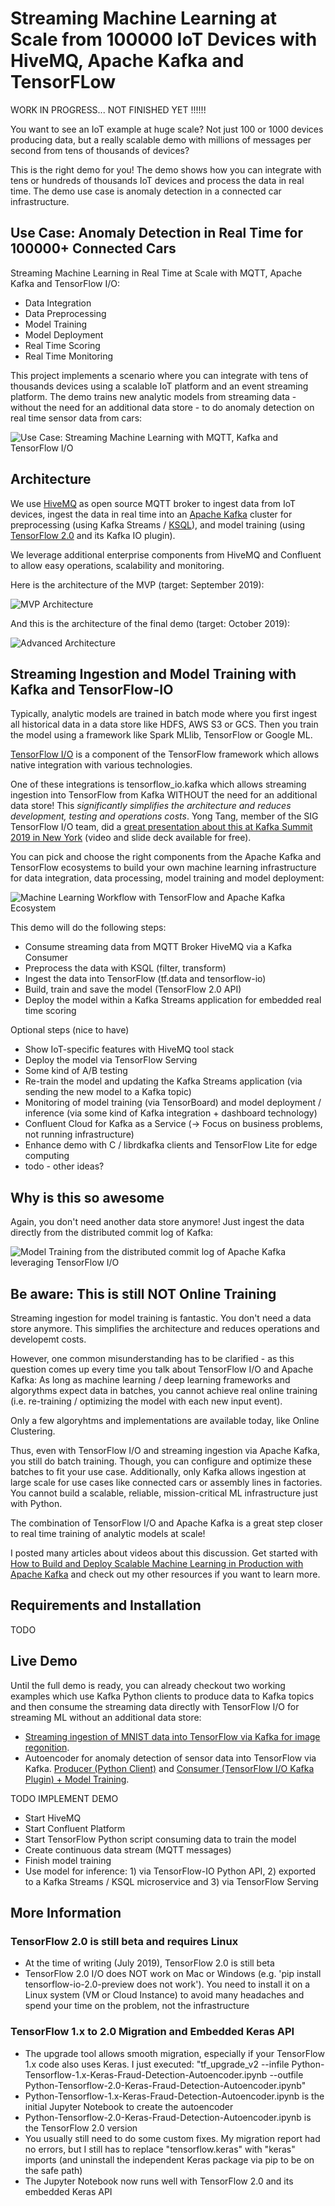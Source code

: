 # Streaming Machine Learning at Scale from 100000 IoT Devices with HiveMQ, Apache Kafka and TensorFLow

WORK IN PROGRESS... NOT FINISHED YET !!!!!!

You want to see an IoT example at huge scale? Not just 100 or 1000 devices producing data, but a really scalable demo with millions of messages per second from tens of thousands of devices?

This is the right demo for you! The demo shows how you can integrate with tens or hundreds of thousands IoT devices and process the data in real time. The demo use case is anomaly detection in a connected car infrastructure.

## Use Case: Anomaly Detection in Real Time for 100000+ Connected Cars

Streaming Machine Learning in Real Time at Scale with MQTT, Apache Kafka and TensorFlow I/O:

- Data Integration
- Data Preprocessing
- Model Training
- Model Deployment
- Real Time Scoring
- Real Time Monitoring

This project implements a scenario where you can integrate with tens of thousands devices using a scalable IoT platform and an event streaming platform. The demo trains new analytic models from streaming data - without the need for an additional data store - to do anomaly detection on real time sensor data from cars:

![Use Case: Streaming Machine Learning with MQTT, Kafka and TensorFlow I/O](pictures/Use_Case_MQTT_HiveMQ_to_TensorFlow_via_Apache_Kafka_Streams_KSQL.png)

## Architecture

We use [HiveMQ](https://github.com/hivemq/hivemq-community-edition) as open source MQTT broker to ingest data from IoT devices, ingest the data in real time into an [Apache Kafka](https://github.com/) cluster for preprocessing (using Kafka Streams / [KSQL](https://github.com/confluentinc/ksql)), and model training (using [TensorFlow 2.0](https://www.tensorflow.org/) and its Kafka IO plugin). 

We leverage additional enterprise components from HiveMQ and Confluent to allow easy operations, scalability and monitoring.

Here is the architecture of the MVP (target: September 2019):

![MVP Architecture](pictures/MVP_Architecture_HiveMQ_Confluent_MQTT_Kafka_IoT_TensorFlow.png)

And this is the architecture of the final demo (target: October 2019):

![Advanced Architecture](pictures/Advanced_Architecture_HiveMQ_Confluent_MQTT_Kafka_IoT_TensorFlow.png)

## Streaming Ingestion and Model Training with Kafka and TensorFlow-IO

Typically, analytic models are trained in batch mode where you first ingest all historical data in a data store like HDFS, AWS S3 or GCS. Then you train the model using a framework like Spark MLlib, TensorFlow or Google ML.

[TensorFlow I/O](https://github.com/tensorflow/io) is a component of the TensorFlow framework which allows native integration with various technologies.

One of these integrations is tensorflow_io.kafka which allows streaming ingestion into TensorFlow from Kafka WITHOUT the need for an additional data store! This *significantly simplifies the architecture  and reduces development, testing and operations costs*.
Yong Tang, member of the SIG TensorFlow I/O team, did a [great presentation about this at Kafka Summit 2019 in New York](https://www.confluent.io/kafka-summit-ny19/real-time-streaming-with-kafka-and-tensorflow) (video and slide deck available for free).

You can pick and choose the right components from the Apache Kafka and TensorFlow ecosystems to build your own machine learning infrastructure for data integration, data processing, model training and model deployment:

![Machine Learning Workflow with TensorFlow and Apache Kafka Ecosystem](pictures/TensorFlow_Apache_Kafka_Streaming_Workflow.png)

This demo will do the following steps:

- Consume streaming data from MQTT Broker HiveMQ via a Kafka Consumer
- Preprocess the data with KSQL (filter, transform)
- Ingest the data into TensorFlow  (tf.data and tensorflow-io)
- Build, train and save the model  (TensorFlow 2.0 API)
- Deploy the model within a Kafka Streams application for embedded real time scoring

Optional steps (nice to have)

- Show IoT-specific features with HiveMQ tool stack
- Deploy the model via TensorFlow Serving
- Some kind of A/B testing
- Re-train the model and updating the Kafka Streams application (via sending the new model to a Kafka topic)
- Monitoring of model training (via TensorBoard) and model deployment / inference (via some kind of Kafka integration + dashboard technology)
- Confluent Cloud for Kafka as a Service (-> Focus on business problems, not running infrastructure)
- Enhance demo with C / librdkafka clients and TensorFlow Lite for edge computing
- todo - other ideas?

## Why is this so awesome

Again, you don't need another data store anymore! Just ingest the data directly from the distributed commit log of Kafka:

![Model Training from the distributed commit log of Apache Kafka leveraging TensorFlow I/O](pictures/Kafka_Commit_Log_Model_Training_with_TensorFlow_IO.png)

## Be aware: This is still NOT Online Training

Streaming ingestion for model training is fantastic. You don't need a data store anymore. This simplifies the architecture and reduces operations and developemt costs.

However, one common misunderstanding has to be clarified - as this question comes up every time you talk about TensorFlow I/O and Apache Kafka: As long as machine learning / deep learning frameworks and algorythms expect data in batches, you cannot achieve real online training (i.e. re-training / optimizing the model with each new input event).

Only a few algoryhtms and implementations are available today, like Online Clustering.

Thus, even with TensorFlow I/O and streaming ingestion via Apache Kafka, you still do batch training. Though, you can configure and optimize these batches to fit your use case. Additionally, only Kafka allows ingestion at large scale for use cases like connected cars or assembly lines in factories. You cannot build a scalable, reliable, mission-critical ML infrastructure just with Python.

The combination of TensorFlow I/O and Apache Kafka is a great step closer to real time training of analytic models at scale!

I posted many articles about videos about this discussion. Get started with [How to Build and Deploy Scalable Machine Learning in Production with Apache Kafka](https://www.confluent.io/blog/build-deploy-scalable-machine-learning-production-apache-kafka/) and check out my other resources if you want to learn more.

## Requirements and Installation

TODO

## Live Demo

Until the full demo is ready, you can already checkout two working examples which use Kafka Python clients to produce data to Kafka topics and then consume the streaming data directly with TensorFlow I/O for streaming ML without an additional data store:

- [Streaming ingestion of MNIST data into TensorFlow via Kafka for image regonition](confluent-tensorflow-io-kafka.py).
- Autoencoder for anomaly detection of sensor data into TensorFlow via Kafka. [Producer (Python Client)](https://github.com/kaiwaehner/hivemq-mqtt-tensorflow-kafka-realtime-iot-machine-learning-training-inference/blob/master/python-scripts/autoencoder-anomaly-detection/Sensor-Kafka-Producer-From-CSV.py) and [Consumer (TensorFlow I/O Kafka Plugin) + Model Training](https://github.com/kaiwaehner/hivemq-mqtt-tensorflow-kafka-realtime-iot-machine-learning-training-inference/blob/master/python-scripts/autoencoder-anomaly-detection/Sensor-Kafka-Consumer-and-TensorFlow-Model-Training.py).

TODO IMPLEMENT DEMO

- Start HiveMQ
- Start Confluent Platform
- Start TensorFlow Python script consuming data to train the model
- Create continuous data stream (MQTT messages)
- Finish model training
- Use model for inference: 1) via TensorFlow-IO Python API, 2) exported to a Kafka Streams / KSQL microservice and 3) via TensorFlow Serving

## More Information

### TensorFlow 2.0 is still beta and requires Linux

- At the time of writing (July 2019), TensorFlow 2.0 is still beta
- TensorFlow 2.0 I/O does NOT work on Mac or Windows (e.g. 'pip install tensorflow-io-2.0-preview does not work'). You need to install it on a Linux system (VM or Cloud Instance) to avoid many headaches and spend your time on the problem, not the infrastructure

### TensorFlow 1.x to 2.0 Migration and Embedded Keras API

- The upgrade tool allows smooth migration, especially if your TensorFlow 1.x code also uses Keras. I just executed: "tf_upgrade_v2 --infile Python-Tensorflow-1.x-Keras-Fraud-Detection-Autoencoder.ipynb --outfile Python-Tensorflow-2.0-Keras-Fraud-Detection-Autoencoder.ipynb"
- Python-Tensorflow-1.x-Keras-Fraud-Detection-Autoencoder.ipynb is the initial Jupyter Notebook to create the autoencoder
- Python-Tensorflow-2.0-Keras-Fraud-Detection-Autoencoder.ipynb is the TensorFlow 2.0 version
- You usually still need to do some custom fixes. My migration report had no errors, but I still has to replace "tensorflow.keras" with "keras" imports (and uninstall the independent Keras package via pip to be on the safe path)
- The Jupyter Notebook now runs well with TensorFlow 2.0 and its embedded Keras API